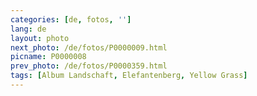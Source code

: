 ```yaml
---
categories: [de, fotos, '']
lang: de
layout: photo
next_photo: /de/fotos/P0000009.html
picname: P0000008
prev_photo: /de/fotos/P0000359.html
tags: [Album Landschaft, Elefantenberg, Yellow Grass]
---
```

